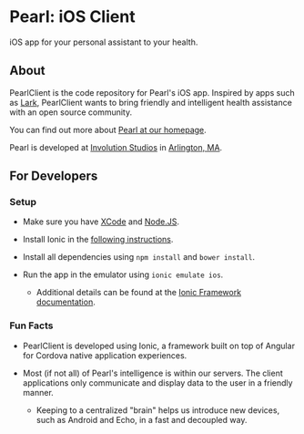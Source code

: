 # Pearl: iOS Client

iOS app for your personal assistant to your health.

## About

PearlClient is the code repository for Pearl's iOS app. Inspired by apps such as [Lark](http://www.web.lark.com/#top), PearlClient wants to bring friendly and intelligent health assistance with an open source community.

You can find out more about [Pearl at our homepage](https://www.openpearl.org).

Pearl is developed at [Involution Studios](http://www.goinvo.com/) in [Arlington, MA](https://goo.gl/XKWvaD).

## For Developers

### Setup

* Make sure you have [XCode](https://developer.apple.com/xcode/) and [Node.JS](https://nodejs.org/). 

* Install Ionic in the [following instructions](https://www.youtube.com/watch?v=1RQCjwnlTRk).

* Install all dependencies using `npm install` and `bower install`.

* Run the app in the emulator using `ionic emulate ios`.

  * Additional details can be found at the [Ionic Framework documentation](http://ionicframework.com/).

### Fun Facts

* PearlClient is developed using Ionic, a framework built on top of Angular for Cordova native application experiences.

* Most (if not all) of Pearl's intelligence is within our servers. The client applications only communicate and display data to the user in a friendly manner.

  * Keeping to a centralized "brain" helps us introduce new devices, such as Android and Echo, in a fast and decoupled way.